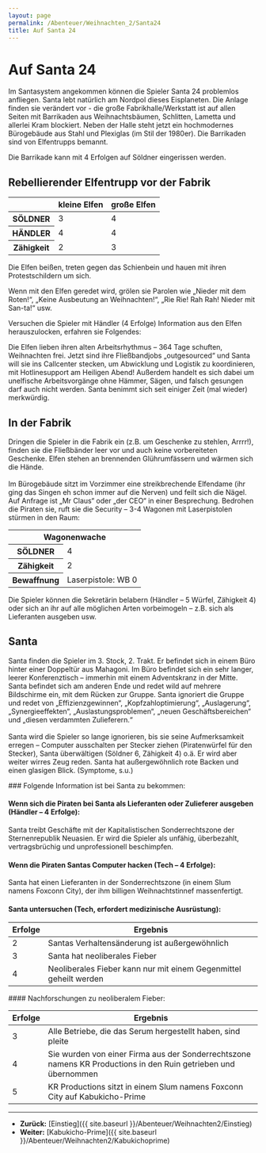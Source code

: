 ```yaml
---
layout: page
permalink: /Abenteuer/Weihnachten_2/Santa24
title: Auf Santa 24
---
```


# Auf Santa 24

Im Santasystem angekommen können die Spieler Santa 24 problemlos anfliegen. Santa lebt natürlich am Nordpol dieses Eisplaneten. Die Anlage finden sie verändert vor - die große Fabrikhalle/Werkstatt ist auf allen Seiten mit Barrikaden aus Weihnachtsbäumen, Schlitten, Lametta und allerlei Kram blockiert. Neben der Halle steht jetzt ein hochmodernes Bürogebäude aus Stahl und Plexiglas (im Stil der 1980er). Die Barrikaden sind von Elfentrupps bemannt.

Die Barrikade kann mit 4 Erfolgen auf Söldner eingerissen werden.

## Rebellierender Elfentrupp vor der Fabrik

<table>
<thead>
<tr><th> </th><th>kleine Elfen</th><th>große Elfen</th></tr>
</thead>
<tbody>
<tr><th>SÖLDNER</th><td>3</td><td>4</td></tr>
<tr><th>HÄNDLER</th><td>4</td><td>4</td></tr>
<tr><th>Zähigkeit</th><td>2</td><td>3</td></tr>
</tbody>
</table>
Die Elfen beißen, treten gegen das Schienbein und hauen mit ihren Protestschildern um sich.

Wenn mit den Elfen geredet wird, grölen sie Parolen wie &bdquo;Nieder mit dem Roten!&ldquo;, &bdquo;Keine Ausbeutung an Weihnachten!&ldquo;, &bdquo;Rie Rie! Rah Rah! Nieder mit San-ta!&ldquo; usw.

Versuchen die Spieler mit Händler (4 Erfolge) Information aus den Elfen herauszulocken, erfahren sie Folgendes:

Die Elfen lieben ihren alten Arbeitsrhythmus – 364 Tage schuften, Weihnachten frei. Jetzt sind ihre Fließbandjobs &bdquo;outgesourced&ldquo; und Santa will sie ins Callcenter stecken, um Abwicklung und Logistik zu koordinieren, mit Hotlinesupport am Heiligen Abend! Außerdem handelt es sich dabei um unelfische Arbeitsvorgänge ohne Hämmer, Sägen, und falsch gesungen darf auch nicht werden. Santa benimmt sich seit einiger Zeit (mal wieder) merkwürdig.

## In der Fabrik

<p>Dringen die Spieler in die Fabrik ein (z.B. um Geschenke zu stehlen, Arrrr!), finden sie die Fließbänder leer vor und auch keine vorbereiteten Geschenke. Elfen stehen an brennenden Glührumfässern und wärmen sich die Hände.<br/>
<br/>
Im Bürogebäude sitzt im Vorzimmer eine streikbrechende Elfendame (ihr ging das Singen eh schon immer auf die Nerven) und feilt sich die Nägel. Auf Anfrage ist &bdquo;Mr Claus&ldquo; oder &bdquo;der CEO&ldquo; in einer Besprechung. Bedrohen die Piraten sie, ruft sie die Security – 3-4 Wagonen mit Laserpistolen stürmen in den Raum:</p>
<table>
<tbody>
<tr><th colspan="2">Wagonenwache</th></tr>
<tr><th>SÖLDNER</th><td>4</td></tr>
<tr><th>Zähigkeit</th><td>2</td></tr>
<tr><th>Bewaffnung</th><td>Laserpistole: WB 0</td></tr>
</tbody>
</table>
Die Spieler können die Sekretärin belabern (Händler – 5 Würfel, Zähigkeit 4) oder sich an ihr auf alle möglichen Arten vorbeimogeln – z.B. sich als Lieferanten ausgeben usw.

## Santa

<p>Santa finden die Spieler im 3. Stock, 2. Trakt. Er befindet sich in einem Büro hinter einer Doppeltür aus Mahagoni. Im Büro befindet sich ein sehr langer, leerer Konferenztisch – immerhin mit einem Adventskranz in der Mitte. Santa befindet sich am anderen Ende und redet wild auf mehrere Bildschirme ein, mit dem Rücken zur Gruppe. Santa ignoriert die Gruppe und redet von &bdquo;Effizienzgewinnen&ldquo;, &bdquo;Kopfzahloptimierung&ldquo;, &bdquo;Auslagerung&ldquo;, &bdquo;Synergieeffekten&ldquo;, &bdquo;Auslastungsproblemen&ldquo;, &bdquo;neuen Geschäftsbereichen&ldquo; und &bdquo;diesen verdammten Zulieferern.&ldquo;<br/>
<br/>
Santa wird die Spieler so lange ignorieren, bis sie seine Aufmerksamkeit erregen – Computer ausschalten per Stecker ziehen (Piratenwürfel für den Stecker), Santa überwältigen (Söldner 6, Zähigkeit 4) o.ä. Er wird aber weiter wirres Zeug reden. Santa hat außergewöhnlich rote Backen und einen glasigen Blick. (Symptome, s.u.)</p>
### Folgende Information ist bei Santa zu bekommen:

#### Wenn sich die Piraten bei Santa als Lieferanten oder Zulieferer ausgeben (Händler – 4 Erfolge):

Santa treibt Geschäfte mit der Kapitalistischen Sonderrechtszone der Sternenrepublik Neuasien. Er wird die Spieler als unfähig, überbezahlt, vertragsbrüchig und unprofessionell beschimpfen.

#### Wenn die Piraten Santas Computer hacken (Tech – 4 Erfolge):

Santa hat einen Lieferanten in der Sonderrechtszone (in einem Slum namens Foxconn City), der ihm billigen Weihnachtstinnef massenfertigt.

#### Santa untersuchen (Tech, erfordert medizinische Ausrüstung):

<table>
<thead>
<tr><th>Erfolge</th><th>Ergebnis</th></tr>
</thead>
<tbody>
<tr><td>2</td><td>Santas Verhaltensänderung ist außergewöhnlich</td></tr>
<tr><td>3</td><td>Santa hat neoliberales Fieber</td></tr>
<tr><td>4</td><td>Neoliberales Fieber kann nur mit einem Gegenmittel geheilt werden</td></tr>
</tbody>
</table>
#### Nachforschungen zu neoliberalem Fieber:

<table>
<thead>
<tr><th>Erfolge</th><th>Ergebnis</th></tr>
</thead>
<tbody>
<tr><td>3</td><td>Alle Betriebe, die das Serum hergestellt haben, sind pleite</td></tr>
<tr><td>4</td><td>Sie wurden von einer Firma aus der Sonderrechtszone namens KR Productions in den Ruin getrieben und übernommen</td></tr>
<tr><td>5</td><td>KR Productions sitzt in einem Slum namens Foxconn City auf Kabukicho-Prime</td></tr>
</tbody>
</table>

***
- **Zurück:** [Einstieg]({{ site.baseurl }}/Abenteuer/Weihnachten2/Einstieg)
- **Weiter:** [Kabukicho-Prime]({{ site.baseurl }}/Abenteuer/Weihnachten2/Kabukichoprime)

